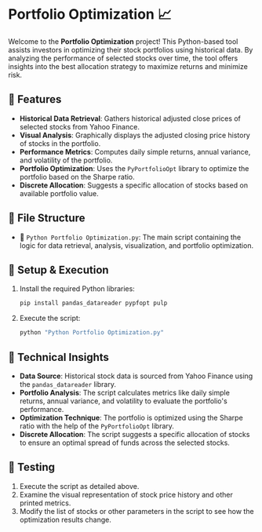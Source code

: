 
# Portfolio Optimization 📈

Welcome to the **Portfolio Optimization** project! This Python-based tool assists investors in optimizing their stock portfolios using historical data. By analyzing the performance of selected stocks over time, the tool offers insights into the best allocation strategy to maximize returns and minimize risk.

## 🚀 Features

- **Historical Data Retrieval**: Gathers historical adjusted close prices of selected stocks from Yahoo Finance.
- **Visual Analysis**: Graphically displays the adjusted closing price history of stocks in the portfolio.
- **Performance Metrics**: Computes daily simple returns, annual variance, and volatility of the portfolio.
- **Portfolio Optimization**: Uses the `PyPortfolioOpt` library to optimize the portfolio based on the Sharpe ratio.
- **Discrete Allocation**: Suggests a specific allocation of stocks based on available portfolio value.
  
## 📁 File Structure

- 📄 `Python Portfolio Optimization.py`: The main script containing the logic for data retrieval, analysis, visualization, and portfolio optimization.

## 🔧 Setup & Execution

1. Install the required Python libraries:
   ```bash
   pip install pandas_datareader pypfopt pulp
   ```
2. Execute the script:
   ```bash
   python "Python Portfolio Optimization.py"
   ```

## 🧠 Technical Insights

- **Data Source**: Historical stock data is sourced from Yahoo Finance using the `pandas_datareader` library.
- **Portfolio Analysis**: The script calculates metrics like daily simple returns, annual variance, and volatility to evaluate the portfolio's performance.
- **Optimization Technique**: The portfolio is optimized using the Sharpe ratio with the help of the `PyPortfolioOpt` library.
- **Discrete Allocation**: The script suggests a specific allocation of stocks to ensure an optimal spread of funds across the selected stocks.

## 🧪 Testing

1. Execute the script as detailed above.
2. Examine the visual representation of stock price history and other printed metrics.
3. Modify the list of stocks or other parameters in the script to see how the optimization results change.
